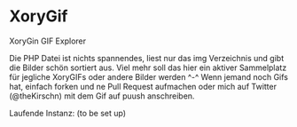 # XoryGif
XoryGin GIF Explorer

Die PHP Datei ist nichts spannendes, liest nur das img Verzeichnis und gibt die Bilder schön sortiert aus. Viel mehr soll das hier ein aktiver Sammelplatz für jegliche XoryGIFs oder andere Bilder werden ^-^
Wenn jemand noch Gifs hat, einfach forken und ne Pull Request aufmachen oder mich auf Twitter (@theKirschn) mit dem Gif auf puush anschreiben.

Laufende Instanz: (to be set up)
